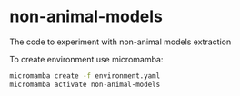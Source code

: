 # non-animal-models
The code to experiment with non-animal models extraction

To create environment use micromamba:
```bash
micromamba create -f environment.yaml
micromamba activate non-animal-models
```